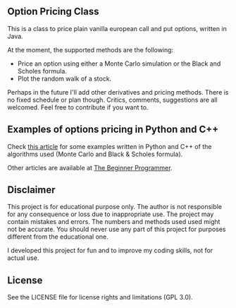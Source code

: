 ## Option Pricing Class
This is a class to price plain vanilla european call and put options, written in Java.

At the moment, the supported methods are the following:

- Price an option using either a Monte Carlo simulation or the Black and Scholes formula.
- Plot the random walk of a stock.

Perhaps in the future I'll add other derivatives and pricing methods. There is no fixed schedule or plan though.
Critics, comments, suggestions are all welcomed. Feel free to contribute if you want to.

## Examples of options pricing in Python and C++
Check [this article](http://firsttimeprogrammer.blogspot.com/2015/08/european-option-pricing-with-python.html) for some examples written in Python and C++ of the algorithms used (Monte Carlo and Black & Scholes formula).

Other articles are available at [The Beginner Programmer](http://www.firsttimeprogrammer.blogspot.com).

##

## Disclaimer
This project is for educational purpose only. The author is not responsible for any consequence or loss due to inappropriate use. The project  may contain mistakes and errors. The numbers and methods used used might not be accurate. You should never use any part of this project for purposes different from the educational one. 

I developed this project for fun and to improve my coding skills, not for actual use.

## License
See the LICENSE file for license rights and limitations (GPL 3.0).

